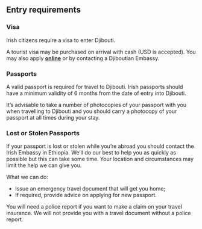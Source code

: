 ## Entry requirements

### **Visa**

Irish citizens require a visa to enter Djibouti.

A tourist visa may be purchased on arrival with cash (USD is accepted). You may also apply [**online**](https://www.evisa.gouv.dj/) or by contacting a Djiboutian Embassy.

### **Passports**

A valid passport is required for travel to Djibouti. Irish passports should have a minimum validity of 6 months from the date of entry into Djibouti.

It’s advisable to take a number of photocopies of your passport with you when travelling to Djibouti and you should carry a photocopy of your passport at all times during your stay.

### **Lost or Stolen Passports**

If your passport is lost or stolen while you’re abroad you should contact the Irish Embassy in Ethiopia. We’ll do our best to help you as quickly as possible but this can take some time. Your location and circumstances may limit the help we can give you.

What we can do:

* Issue an emergency travel document that will get you home;
* If required, provide advice on applying for new passport.

You will need a police report if you want to make a claim on your travel insurance. We will not provide you with a travel document without a police report.